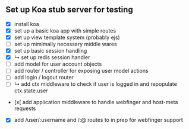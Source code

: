 ## Set up Koa stub server for testing
- [x] install koa
- [x] set up a basic koa app with simple routes
- [x] set up view template system (probably ejs)
- [ ] set up mimimally necessary middle wares
- [x] set up basic session handling
- [x] ↳ set up redis session handler
- [ ] add model for user account objects
- [ ] add router / controller for exposing user model actions
- [ ] add login / logout router 
- [ ] ↳ add ctx middleware to check if user is logged in and repopulate ctx.state.user
- [x[ add application middleware to handle webfinger and host-meta requests
- [x] add /user/:username and /:@<username> routes to in prep for webfinger support
